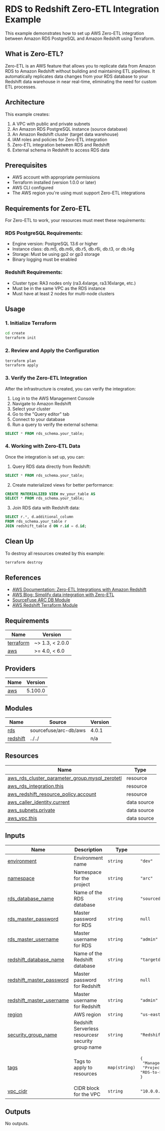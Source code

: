 # RDS to Redshift Zero-ETL Integration Example

This example demonstrates how to set up AWS Zero-ETL integration between Amazon RDS PostgreSQL and Amazon Redshift using Terraform.

## What is Zero-ETL?

Zero-ETL is an AWS feature that allows you to replicate data from Amazon RDS to Amazon Redshift without building and maintaining ETL pipelines. It automatically replicates data changes from your RDS database to your Redshift data warehouse in near real-time, eliminating the need for custom ETL processes.

## Architecture

This example creates:

1. A VPC with public and private subnets
2. An Amazon RDS PostgreSQL instance (source database)
3. An Amazon Redshift cluster (target data warehouse)
4. IAM roles and policies for Zero-ETL integration
5. Zero-ETL integration between RDS and Redshift
6. External schema in Redshift to access RDS data

## Prerequisites

- AWS account with appropriate permissions
- Terraform installed (version 1.0.0 or later)
- AWS CLI configured
- The AWS region you're using must support Zero-ETL integrations

## Requirements for Zero-ETL

For Zero-ETL to work, your resources must meet these requirements:

### RDS PostgreSQL Requirements:
- Engine version: PostgreSQL 13.6 or higher
- Instance class: db.m5, db.m6i, db.r5, db.r6i, db.t3, or db.t4g
- Storage: Must be using gp2 or gp3 storage
- Binary logging must be enabled

### Redshift Requirements:
- Cluster type: RA3 nodes only (ra3.4xlarge, ra3.16xlarge, etc.)
- Must be in the same VPC as the RDS instance
- Must have at least 2 nodes for multi-node clusters

## Usage

### 1. Initialize Terraform

```bash
cd create
terraform init
```

### 2. Review and Apply the Configuration

```bash
terraform plan
terraform apply
```

### 3. Verify the Zero-ETL Integration

After the infrastructure is created, you can verify the integration:

1. Log in to the AWS Management Console
2. Navigate to Amazon Redshift
3. Select your cluster
4. Go to the "Query editor" tab
5. Connect to your database
6. Run a query to verify the external schema:

```sql
SELECT * FROM rds_schema.your_table;
```

### 4. Working with Zero-ETL Data

Once the integration is set up, you can:

1. Query RDS data directly from Redshift:

```sql
SELECT * FROM rds_schema.your_table;
```

2. Create materialized views for better performance:

```sql
CREATE MATERIALIZED VIEW mv_your_table AS
SELECT * FROM rds_schema.your_table;
```

3. Join RDS data with Redshift data:

```sql
SELECT r.*, d.additional_column
FROM rds_schema.your_table r
JOIN redshift_table d ON r.id = d.id;
```

## Clean Up

To destroy all resources created by this example:

```bash
terraform destroy
```

## References

- [AWS Documentation: Zero-ETL Integrations with Amazon Redshift](https://docs.aws.amazon.com/AmazonRDS/latest/UserGuide/zero-etl.html)
- [AWS Blog: Simplify data integration with Zero-ETL](https://aws.amazon.com/blogs/big-data/simplify-data-integration-with-zero-etl-from-amazon-aurora-postgresql-to-amazon-redshift/)
- [SourceFuse ARC DB Module](https://github.com/sourcefuse/terraform-aws-arc-db)
- [AWS Redshift Terraform Module](https://github.com/sourcefuse/terraform-aws-arc-redshift)

<!-- BEGIN_TF_DOCS -->
## Requirements

| Name | Version |
|------|---------|
| <a name="requirement_terraform"></a> [terraform](#requirement\_terraform) | ~> 1.3, < 2.0.0 |
| <a name="requirement_aws"></a> [aws](#requirement\_aws) | >= 4.0, < 6.0 |

## Providers

| Name | Version |
|------|---------|
| <a name="provider_aws"></a> [aws](#provider\_aws) | 5.100.0 |

## Modules

| Name | Source | Version |
|------|--------|---------|
| <a name="module_rds"></a> [rds](#module\_rds) | sourcefuse/arc-db/aws | 4.0.1 |
| <a name="module_redshift"></a> [redshift](#module\_redshift) | ../../ | n/a |

## Resources

| Name | Type |
|------|------|
| [aws_rds_cluster_parameter_group.mysql_zerotetl](https://registry.terraform.io/providers/hashicorp/aws/latest/docs/resources/rds_cluster_parameter_group) | resource |
| [aws_rds_integration.this](https://registry.terraform.io/providers/hashicorp/aws/latest/docs/resources/rds_integration) | resource |
| [aws_redshift_resource_policy.account](https://registry.terraform.io/providers/hashicorp/aws/latest/docs/resources/redshift_resource_policy) | resource |
| [aws_caller_identity.current](https://registry.terraform.io/providers/hashicorp/aws/latest/docs/data-sources/caller_identity) | data source |
| [aws_subnets.private](https://registry.terraform.io/providers/hashicorp/aws/latest/docs/data-sources/subnets) | data source |
| [aws_vpc.this](https://registry.terraform.io/providers/hashicorp/aws/latest/docs/data-sources/vpc) | data source |

## Inputs

| Name | Description | Type | Default | Required |
|------|-------------|------|---------|:--------:|
| <a name="input_environment"></a> [environment](#input\_environment) | Environment name | `string` | `"dev"` | no |
| <a name="input_namespace"></a> [namespace](#input\_namespace) | Namespace for the project | `string` | `"arc"` | no |
| <a name="input_rds_database_name"></a> [rds\_database\_name](#input\_rds\_database\_name) | Name of the RDS database | `string` | `"sourcedb"` | no |
| <a name="input_rds_master_password"></a> [rds\_master\_password](#input\_rds\_master\_password) | Master password for RDS | `string` | `null` | no |
| <a name="input_rds_master_username"></a> [rds\_master\_username](#input\_rds\_master\_username) | Master username for RDS | `string` | `"admin"` | no |
| <a name="input_redshift_database_name"></a> [redshift\_database\_name](#input\_redshift\_database\_name) | Name of the Redshift database | `string` | `"targetdb"` | no |
| <a name="input_redshift_master_password"></a> [redshift\_master\_password](#input\_redshift\_master\_password) | Master password for Redshift | `string` | `null` | no |
| <a name="input_redshift_master_username"></a> [redshift\_master\_username](#input\_redshift\_master\_username) | Master username for Redshift | `string` | `"admin"` | no |
| <a name="input_region"></a> [region](#input\_region) | AWS region | `string` | `"us-east-1"` | no |
| <a name="input_security_group_name"></a> [security\_group\_name](#input\_security\_group\_name) | Redshift Serverless resourcesr security group name | `string` | `"Redshift-Serverless-sg"` | no |
| <a name="input_tags"></a> [tags](#input\_tags) | Tags to apply to resources | `map(string)` | <pre>{<br/>  "ManagedBy": "Terraform",<br/>  "Project": "RDS-to-Redshift-Zero-ETL"<br/>}</pre> | no |
| <a name="input_vpc_cidr"></a> [vpc\_cidr](#input\_vpc\_cidr) | CIDR block for the VPC | `string` | `"10.0.0.0/16"` | no |

## Outputs

No outputs.
<!-- END_TF_DOCS -->